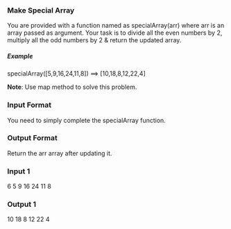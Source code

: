 ### Make Special Array

You are provided with a function named as specialArray(arr) where arr is an array passed as argument.
Your task is to divide all the even numbers by 2, multiply all the odd numbers by 2 & return the updated array.
##### Example
specialArray([5,9,16,24,11,8]) ==> [10,18,8,12,22,4]

**Note**: Use map method to solve this problem.

### Input Format
You need to simply complete the specialArray function.

### Output Format
Return the arr array after updating it.

### Input 1
6
5 9 16 24 11 8

### Output 1
10 18 8 12 22 4